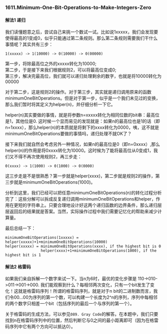 ### 1611.Minimum-One-Bit-Operations-to-Make-Integers-Zero

#### 解法1 递归
我们读懂题意之后，尝试自己来挑一个数试一试。比如说1xxxxx，我们会发现要使得最高的1变成0，似乎只能通过第二条规则。那么第二条规则需要我们干什么事情呢？其实共有三步：
```
1(xxxxx) -> 1(10000) -> 0(10000) -> 0(00000)
```
第一步，将除最高位之外的xxxxx转化为10000;   
第二步，于是接下来我们根据规则2，可以将最高位变成0;   
第三步，解决完最高位，我们就可以递归处理剩余的数字，也就是将10000转化为00000

对于第二步，这是规则2的操作。对于第三步，其实就是递归调用原来的函数minimumOneBitOperations。但是对于第一步，似乎是一个我们未见过的变换，那么我们暂时将其定义为helper(n)，并仔细分析一下它。

helper(n)其实要做的事情，就是将参数n=xxxxx转化为相同位数的bit串：最高位是1，其他位是0. 这时候一个显而易见的发现就是：如果n的最高位也是1的话（即n=1xxxx），那么helper(n)的本质就是将剩下的xxxx转化为0000，咦，这不就是minimumOneBitOperations要做的事情吗，递归处理不就OK了？

接下来我们就自然会考虑另外一种情况，如果n的最高位是0（即n=0xxxx）,那么helper(n)的作用是将0xxxx转化为10000。这时候为了能将最高位从0变成1，我们又不得不再次使用规则2，再三步走：
```
0(xxxx) -> 1(1000) -> 0(1000) -> 0(0000)
```
这三步走是不是很熟悉？第一步就是helper(xxxx)，第二步就是规则2的操作，第三步就是minimumOneBitOperations(1000)。

分析到这里，我们已经可以把任意minimumOneBitOperations(n)的转化过程分析完了：这些分解可以拆成反复递归调用minimumOneBitOperations和helper，作用在更短的字符串上。只要合理地设计好这两个递归函数的边界条件，那么递归层层返回后的结果就是答案。当然，实际操作过程中我们需要记忆化的帮助来减少计算量。

最后总结一下：
```
minimumOneBitOperations(1xxxxx) = helper(xxxxx)+1+minimumOneBitOperations(10000)
helper(xxxxx) = minimumOneBitOperations(xxxx), if the highest bit is 0
                helper(xxxx)+1+minimumOneBitOperations(1000), if the highest bit is 1
```

#### 解法2 格雷码
如果我们亲自拆解一个数字来试一下。当n为6时，最优的变化步骤是 110->010->011->001->000. 我们能观察到什么？每相邻两次变化，只有一个bit发生了变化！这就是格雷码序列！所谓的格雷码序列，就是对于n bit的二进制数而言，我们令00...00为序列的第一个数，可以构建一个长度为2^n的序列，序列中每相邻的两个数字只相差一个bit（包括序列的最后一个与序列的第一个）。

关于格雷码的生成方法，可以参见```089. Gray Code```的解答。在本题中，我们只要找到n在格雷码序列中的位置，然后判断它与0之间的最小距离即可（因为在格雷码序列中它有两个方向可以抵达0）。
